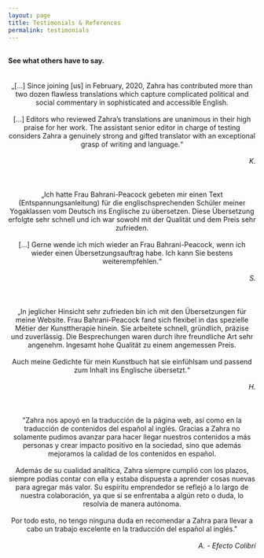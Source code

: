 ```yaml
---
layout: page
title: Testimonials & References
permalink: testimonials
---
```

<br/>
<b>See what others have to say.</b>
<br/>
<br/>
<br/>
<div align="center">„[...] Since joining [us] in February, 2020, Zahra has contributed more than two dozen flawless translations
which capture complicated political and social commentary in sophisticated and accessible English.  
<br/>
<br/>
[...] Editors who reviewed Zahra’s translations are unanimous in their high praise for her work. The assistant
senior editor in charge of testing considers Zahra a genuinely strong and gifted translator with an
exceptional grasp of writing and language.“</div>  
<br/>
<div align="right"><i>K.</i></div>
<br/>
<br/>
<br/>
<div align="center">„Ich hatte Frau Bahrani-Peacock gebeten mir einen Text (Entspannungsanleitung) für die englischsprechenden Schüler meiner Yogaklassen vom Deutsch ins Englische zu übersetzen. Diese Übersetzung erfolgte sehr schnell und ich war sowohl mit der Qualität und dem Preis sehr zufrieden.  
<br/>
<br/>
[...] Gerne wende ich mich wieder an Frau Bahrani-Peacock, wenn ich wieder einen Übersetzungsauftrag habe. Ich kann Sie bestens weiterempfehlen.“</div>  
<br/>
<div align="right"><i>S.</i></div>
<br/>
<br/>
<br/>
<div align="center">„In jeglicher Hinsicht sehr zufrieden bin ich mit den Übersetzungen für meine Website.  
Frau Bahrani-Peacock fand sich flexibel in das spezielle Métier der Kunsttherapie hinein.  
Sie arbeitete schnell, gründlich, präzise und zuverlässig.  
Die Besprechungen waren durch ihre freundliche Art sehr angenehm. 
Ingesamt hohe Qualität zu einem angemessen Preis.  
<br/>
<br/>
Auch meine Gedichte für mein Kunstbuch hat sie einfühlsam und passend zum Inhalt ins Englische übersetzt.“</div>  
<br/>
<div align="right"><i>H.</i></div>
<br/>
<br/>
<br/>
<div align="center">"Zahra nos apoyó en la traducción de la página web, así como en la traducción de contenidos del español al inglés. Gracias a Zahra no solamente pudimos avanzar para hacer llegar nuestros contenidos a más personas y crear impacto positivo en la sociedad, sino que además mejoramos la calidad de los contenidos en español.
<br/>
<br/>
Además de su cualidad analítica, Zahra siempre cumplió con los plazos, siempre podías contar con ella y estaba dispuesta a aprender cosas nuevas para agregar más valor. Su espíritu emprendedor se reflejó a lo largo de nuestra colaboración, ya que si se enfrentaba a algún reto o duda, lo resolvía de manera autónoma.
<br/>
<br/>
Por todo esto, no tengo ninguna duda en recomendar a Zahra para llevar a cabo un trabajo excelente en la traducción del español al inglés."</div>  
<br/>
<div align="right"><i>A. - Efecto Colibrí</i></div>

